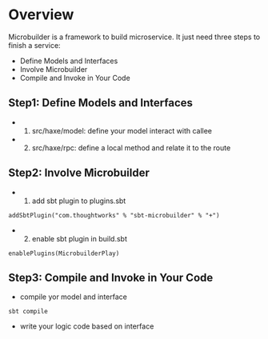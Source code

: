 Overview
====================

Microbuilder is a framework to build microservice. It just need three steps to finish a service:

* Define Models and Interfaces
* Involve Microbuilder
* Compile and Invoke in Your Code

Step1: Define Models and Interfaces
---------------------

* 1. src/haxe/model: define your model interact with callee
* 2. src/haxe/rpc: define a local method and relate it to the route

Step2: Involve Microbuilder
---------------------
* 1. add sbt plugin to plugins.sbt

```addSbtPlugin("com.thoughtworks" % "sbt-microbuilder" % "+")```

* 2. enable sbt plugin in build.sbt

```enablePlugins(MicrobuilderPlay)```


Step3: Compile and Invoke in Your Code
---------------------
* compile yor model and interface

```sbt compile```

* write your logic code based on interface

